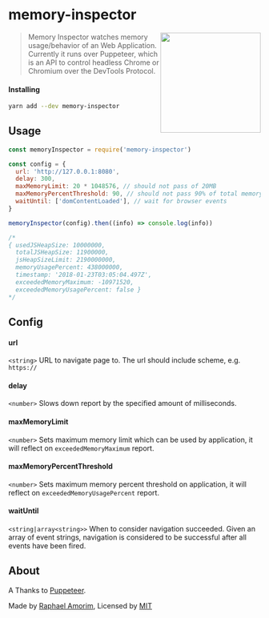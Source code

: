 # memory-inspector

<!-- [START badges] -->
<!-- [END badges] -->

<img src="images/logo.png" height="200" align="right">

> Memory Inspector watches memory usage/behavior of an Web Application.
Currently it runs over Puppeteer, which is an API to control headless Chrome or Chromium over the DevTools Protocol.

#### Installing

```bash
yarn add --dev memory-inspector
```

## Usage

```js
const memoryInspector = require('memory-inspector')

const config = {
  url: 'http://127.0.0.1:8080',
  delay: 300,
  maxMemoryLimit: 20 * 1048576, // should not pass of 20MB
  maxMemoryPercentThreshold: 90, // should not pass 90% of total memory
  waitUntil: ['domContentLoaded'], // wait for browser events
}

memoryInspector(config).then((info) => console.log(info))

/*
{ usedJSHeapSize: 10000000,
  totalJSHeapSize: 11900000,
  jsHeapSizeLimit: 2190000000,
  memoryUsagePercent: 438000000,
  timestamp: '2018-01-23T03:05:04.497Z',
  exceededMemoryMaximum: -10971520,
  exceededMemoryUsagePercent: false }
*/

```

## Config

#### url

`<string>` URL to navigate page to. The url should include scheme, e.g. `https://`

#### delay

`<number>` Slows down report by the specified amount of milliseconds.

#### maxMemoryLimit

`<number>` Sets maximum memory limit which can be used by application, it will reflect on `exceededMemoryMaximum` report.

#### maxMemoryPercentThreshold

`<number>` Sets maximum memory percent threshold on application, it will reflect on `exceededMemoryUsagePercent` report.

#### waitUntil

`<string|array<string>>` When to consider navigation succeeded. Given an array of event strings, navigation is considered to be successful after all events have been fired.

## About

A Thanks to [Puppeteer](https://github.com/GoogleChrome/puppeteer).

Made by [Raphael Amorim](https://github.com/raphamorim), Licensed by [MIT](License)
